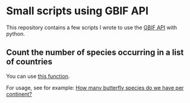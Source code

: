 # Small scripts using GBIF API

This repository contains a few scripts I wrote to use the [GBIF API](https://www.gbif.org/developer/summary) with python.

## Count the number of species occurring in a list of countries

You can use [this function](https://github.com/ManonGros/Small-scripts-using-GBIF-API/blob/master/species_per_continent/species_in_country_list.py).

For usage, see for example: [How many butterfly species do we have per continent?](https://github.com/ManonGros/Small-scripts-using-GBIF-API/blob/master/species_per_continent/species_per_continent.ipynb)

